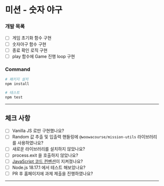 # 미션 - 숫자 야구

### 개발 목록
- [ ] 게임 초기화 함수 구현
- [ ] 숫자야구 함수 구현
- [ ] 종료 확인 로직 구현
- [ ] play 함수에 Game 진행 loop 구현

### Command
```bash
# 패키지 설치
npm install

# 테스트
npm test
```

---

## 체크 사항
- [ ] Vanilla JS 로만 구현했나요?
- [ ] Random 값 추출 및 입출력 핸들링에 `@woowacourse/mission-utils` 라이브러리를 사용하였나요?
- [ ] 새로운 라이브러리를 설치하지 않았나요?
- [ ] process.exit 을 호출하지 않았나요?
- [ ] [JavaScript 코드 컨벤션](https://github.com/woowacourse/woowacourse-docs/tree/main/styleguide/javascript)이 지켜졌나요?
- [ ] Node.js 18.17.1 에서 테스트 해보았나요?
- [ ] PR 후 홈페이지에 과제 제출을 진행하였나요?
---